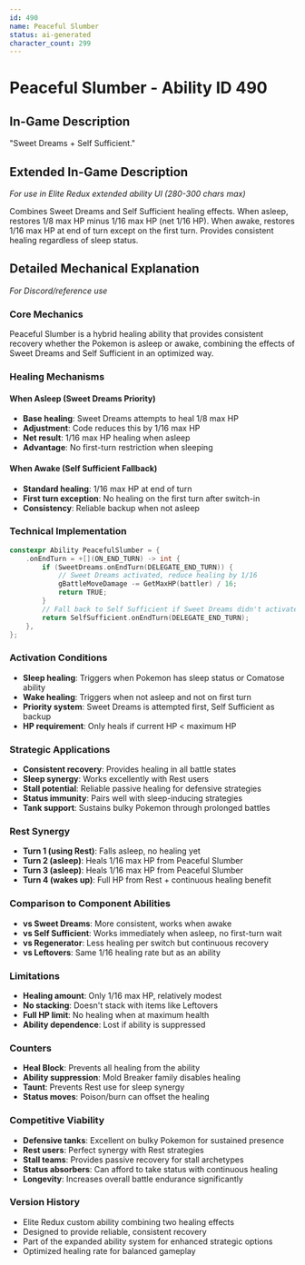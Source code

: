 ```yaml
---
id: 490
name: Peaceful Slumber
status: ai-generated
character_count: 299
---
```


# Peaceful Slumber - Ability ID 490

## In-Game Description
"Sweet Dreams + Self Sufficient."

## Extended In-Game Description
*For use in Elite Redux extended ability UI (280-300 chars max)*

Combines Sweet Dreams and Self Sufficient healing effects. When asleep, restores 1/8 max HP minus 1/16 max HP (net 1/16 HP). When awake, restores 1/16 max HP at end of turn except on the first turn. Provides consistent healing regardless of sleep status.

## Detailed Mechanical Explanation
*For Discord/reference use*

### Core Mechanics
Peaceful Slumber is a hybrid healing ability that provides consistent recovery whether the Pokemon is asleep or awake, combining the effects of Sweet Dreams and Self Sufficient in an optimized way.

### Healing Mechanisms

#### When Asleep (Sweet Dreams Priority)
- **Base healing**: Sweet Dreams attempts to heal 1/8 max HP
- **Adjustment**: Code reduces this by 1/16 max HP
- **Net result**: 1/16 max HP healing when asleep
- **Advantage**: No first-turn restriction when sleeping

#### When Awake (Self Sufficient Fallback)
- **Standard healing**: 1/16 max HP at end of turn
- **First turn exception**: No healing on the first turn after switch-in
- **Consistency**: Reliable backup when not asleep

### Technical Implementation
```c
constexpr Ability PeacefulSlumber = {
    .onEndTurn = +[](ON_END_TURN) -> int {
        if (SweetDreams.onEndTurn(DELEGATE_END_TURN)) {
            // Sweet Dreams activated, reduce healing by 1/16
            gBattleMoveDamage -= GetMaxHP(battler) / 16;
            return TRUE;
        }
        // Fall back to Self Sufficient if Sweet Dreams didn't activate
        return SelfSufficient.onEndTurn(DELEGATE_END_TURN);
    },
};
```

### Activation Conditions
- **Sleep healing**: Triggers when Pokemon has sleep status or Comatose ability
- **Wake healing**: Triggers when not asleep and not on first turn
- **Priority system**: Sweet Dreams is attempted first, Self Sufficient as backup
- **HP requirement**: Only heals if current HP < maximum HP

### Strategic Applications
- **Consistent recovery**: Provides healing in all battle states
- **Sleep synergy**: Works excellently with Rest users
- **Stall potential**: Reliable passive healing for defensive strategies
- **Status immunity**: Pairs well with sleep-inducing strategies
- **Tank support**: Sustains bulky Pokemon through prolonged battles

### Rest Synergy
- **Turn 1 (using Rest)**: Falls asleep, no healing yet
- **Turn 2 (asleep)**: Heals 1/16 max HP from Peaceful Slumber
- **Turn 3 (asleep)**: Heals 1/16 max HP from Peaceful Slumber
- **Turn 4 (wakes up)**: Full HP from Rest + continuous healing benefit

### Comparison to Component Abilities
- **vs Sweet Dreams**: More consistent, works when awake
- **vs Self Sufficient**: Works immediately when asleep, no first-turn wait
- **vs Regenerator**: Less healing per switch but continuous recovery
- **vs Leftovers**: Same 1/16 healing rate but as an ability

### Limitations
- **Healing amount**: Only 1/16 max HP, relatively modest
- **No stacking**: Doesn't stack with items like Leftovers
- **Full HP limit**: No healing when at maximum health
- **Ability dependence**: Lost if ability is suppressed

### Counters
- **Heal Block**: Prevents all healing from the ability
- **Ability suppression**: Mold Breaker family disables healing
- **Taunt**: Prevents Rest use for sleep synergy
- **Status moves**: Poison/burn can offset the healing

### Competitive Viability
- **Defensive tanks**: Excellent on bulky Pokemon for sustained presence
- **Rest users**: Perfect synergy with Rest strategies
- **Stall teams**: Provides passive recovery for stall archetypes
- **Status absorbers**: Can afford to take status with continuous healing
- **Longevity**: Increases overall battle endurance significantly

### Version History
- Elite Redux custom ability combining two healing effects
- Designed to provide reliable, consistent recovery
- Part of the expanded ability system for enhanced strategic options
- Optimized healing rate for balanced gameplay